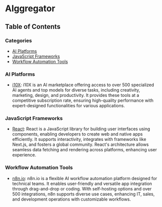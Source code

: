 # AIggregator

## Table of Contents

<!-- CATEGORY ANCHORS START -->
### Categories
- [AI Platforms](#ai-platforms)
- [JavaScript Frameworks](#javascript-frameworks)
- [Workflow Automation Tools](#workflow-automation-tools)
<!-- CATEGORY ANCHORS END -->

### AI Platforms
- [i10X](https://i10x.ai/): i10X is an AI marketplace offering access to over 500 specialized AI agents and top models for diverse tasks, including creativity, marketing, design, and productivity. It provides these tools at a competitive subscription rate, ensuring high-quality performance with expert-designed functionalities for various applications.

### JavaScript Frameworks
- [React](https://react.dev): React is a JavaScript library for building user interfaces using components, enabling developers to create web and native apps efficiently. It supports interactivity, integrates with frameworks like Next.js, and fosters a global community. React's architecture allows seamless data fetching and rendering across platforms, enhancing user experience.

### Workflow Automation Tools
- [n8n.io](https://n8n.io/): n8n.io is a flexible AI workflow automation platform designed for technical teams. It enables user-friendly and versatile app integration through drag-and-drop or coding. With self-hosting options and over 500 integrations, n8n supports diverse use cases, enhancing IT, sales, and development operations with customizable workflows.